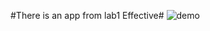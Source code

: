 #There is an app from lab1 Effective#
<img src="https://gitlab.com/andrew_dev_1300/effective_android/-/blob/main/github_demo/demo.gif" alt="demo"/>
